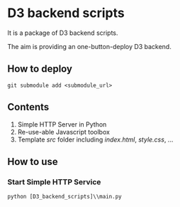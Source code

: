 # D3 backend scripts

It is a package of D3 backend scripts.

The aim is providing an one-button-deploy D3 backend.

## How to deploy

```shell
git submodule add <submodule_url>
```

## Contents

1. Simple HTTP Server in Python
2. Re-use-able Javascript toolbox
3. Template _src_ folder including _index.html_, _style.css_, ...

## How to use

### Start Simple HTTP Service

```python
python [D3_backend_scripts]\\main.py
```
